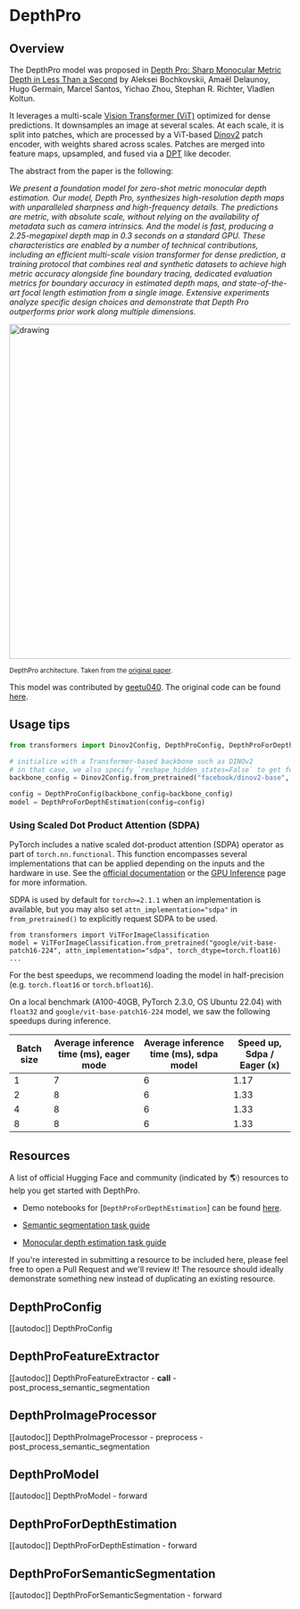 <!--Copyright 2022 The HuggingFace Team. All rights reserved.

Licensed under the Apache License, Version 2.0 (the "License"); you may not use this file except in compliance with
the License. You may obtain a copy of the License at

http://www.apache.org/licenses/LICENSE-2.0

Unless required by applicable law or agreed to in writing, software distributed under the License is distributed on
an "AS IS" BASIS, WITHOUT WARRANTIES OR CONDITIONS OF ANY KIND, either express or implied. See the License for the
specific language governing permissions and limitations under the License.

⚠️ Note that this file is in Markdown but contain specific syntax for our doc-builder (similar to MDX) that may not be
rendered properly in your Markdown viewer.

-->

# DepthPro

## Overview

The DepthPro model was proposed in [Depth Pro: Sharp Monocular Metric Depth in Less Than a Second](https://arxiv.org/abs/2410.02073) by Aleksei Bochkovskii, Amaël Delaunoy, Hugo Germain, Marcel Santos, Yichao Zhou, Stephan R. Richter, Vladlen Koltun.

It leverages a multi-scale [Vision Transformer (ViT)](vit) optimized for dense predictions. It downsamples an image at several scales. At each scale, it is split into patches, which are processed by a ViT-based [Dinov2](dinov2) patch encoder, with weights shared across scales. Patches are merged into feature maps, upsampled, and fused via a [DPT](dpt) like decoder.

The abstract from the paper is the following:

*We present a foundation model for zero-shot metric monocular depth estimation. Our model, Depth Pro, synthesizes high-resolution depth maps with unparalleled sharpness and high-frequency details. The predictions are metric, with absolute scale, without relying on the availability of metadata such as camera intrinsics. And the model is fast, producing a 2.25-megapixel depth map in 0.3 seconds on a standard GPU. These characteristics are enabled by a number of technical contributions, including an efficient multi-scale vision transformer for dense prediction, a training protocol that combines real and synthetic datasets to achieve high metric accuracy alongside fine boundary tracing, dedicated evaluation metrics for boundary accuracy in estimated depth maps, and state-of-the-art focal length estimation from a single image. Extensive experiments analyze specific design choices and demonstrate that Depth Pro outperforms prior work along multiple dimensions.*

<img src="https://raw.githubusercontent.com/apple/ml-depth-pro/b2cd0d51daa95e49277a9f642f7fd736b7f9e91d/data/depth-pro-teaser.jpg"
alt="drawing" width="600"/>

<small> DepthPro architecture. Taken from the <a href="https://arxiv.org/abs/2410.02073" target="_blank">original paper</a>. </small>

This model was contributed by [geetu040](https://github.com/geetu040). The original code can be found [here](https://github.com/apple/ml-depth-pro).

<!-- TODO -->

## Usage tips

```python
from transformers import Dinov2Config, DepthProConfig, DepthProForDepthEstimation

# initialize with a Transformer-based backbone such as DINOv2
# in that case, we also specify `reshape_hidden_states=False` to get feature maps of shape (batch_size, num_channels, height, width)
backbone_config = Dinov2Config.from_pretrained("facebook/dinov2-base", out_features=["stage1", "stage2", "stage3", "stage4"], reshape_hidden_states=False)

config = DepthProConfig(backbone_config=backbone_config)
model = DepthProForDepthEstimation(config=config)
```

### Using Scaled Dot Product Attention (SDPA)

PyTorch includes a native scaled dot-product attention (SDPA) operator as part of `torch.nn.functional`. This function 
encompasses several implementations that can be applied depending on the inputs and the hardware in use. See the 
[official documentation](https://pytorch.org/docs/stable/generated/torch.nn.functional.scaled_dot_product_attention.html) 
or the [GPU Inference](https://huggingface.co/docs/transformers/main/en/perf_infer_gpu_one#pytorch-scaled-dot-product-attention)
page for more information.

SDPA is used by default for `torch>=2.1.1` when an implementation is available, but you may also set 
`attn_implementation="sdpa"` in `from_pretrained()` to explicitly request SDPA to be used.

```
from transformers import ViTForImageClassification
model = ViTForImageClassification.from_pretrained("google/vit-base-patch16-224", attn_implementation="sdpa", torch_dtype=torch.float16)
...
```

For the best speedups, we recommend loading the model in half-precision (e.g. `torch.float16` or `torch.bfloat16`).

On a local benchmark (A100-40GB, PyTorch 2.3.0, OS Ubuntu 22.04) with `float32` and `google/vit-base-patch16-224` model, we saw the following speedups during inference.

|   Batch size |   Average inference time (ms), eager mode |   Average inference time (ms), sdpa model |   Speed up, Sdpa / Eager (x) |
|--------------|-------------------------------------------|-------------------------------------------|------------------------------|
|            1 |                                         7 |                                         6 |                      1.17 |
|            2 |                                         8 |                                         6 |                      1.33 |
|            4 |                                         8 |                                         6 |                      1.33 |
|            8 |                                         8 |                                         6 |                      1.33 |

## Resources

A list of official Hugging Face and community (indicated by 🌎) resources to help you get started with DepthPro.

- Demo notebooks for [`DepthProForDepthEstimation`] can be found [here](https://github.com/NielsRogge/Transformers-Tutorials/tree/master/DepthPro).

- [Semantic segmentation task guide](../tasks/semantic_segmentation)
- [Monocular depth estimation task guide](../tasks/monocular_depth_estimation)

If you're interested in submitting a resource to be included here, please feel free to open a Pull Request and we'll review it! The resource should ideally demonstrate something new instead of duplicating an existing resource.

## DepthProConfig

[[autodoc]] DepthProConfig

## DepthProFeatureExtractor

[[autodoc]] DepthProFeatureExtractor
    - __call__
    - post_process_semantic_segmentation

## DepthProImageProcessor

[[autodoc]] DepthProImageProcessor
    - preprocess
    - post_process_semantic_segmentation

## DepthProModel

[[autodoc]] DepthProModel
    - forward

## DepthProForDepthEstimation

[[autodoc]] DepthProForDepthEstimation
    - forward

## DepthProForSemanticSegmentation

[[autodoc]] DepthProForSemanticSegmentation
    - forward
